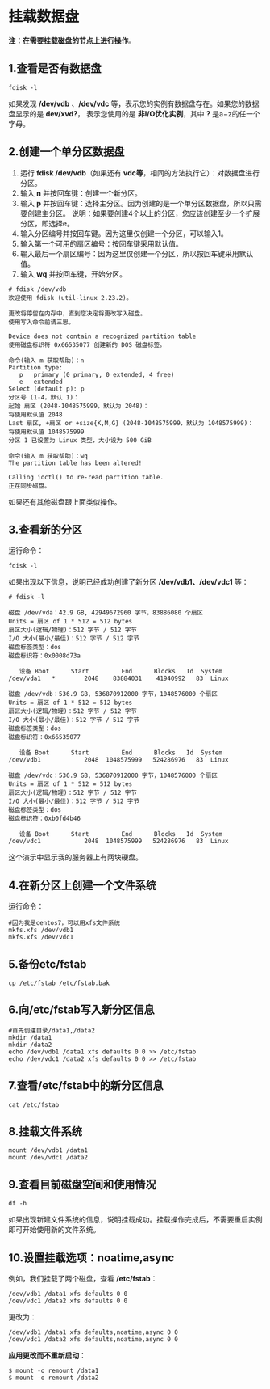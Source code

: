 挂载数据盘
================================================================================
**注：在需要挂载磁盘的节点上进行操作**。

## 1.查看是否有数据盘
```shell
fdisk -l
```
如果发现 **/dev/vdb** 、**/dev/vdc** 等，表示您的实例有数据盘存在。如果您的数据盘显示的是 **dev/xvd?**，
表示您使用的是 **非I/O优化实例**，其中 **?** 是a−z的任一个字母。

## 2.创建一个单分区数据盘
1. 运行 **fdisk /dev/vdb**（如果还有 **vdc等**，相同的方法执行它）：对数据盘进行分区。
2. 输入 **n** 并按回车键：创建一个新分区。
3. 输入 **p** 并按回车键：选择主分区。因为创建的是一个单分区数据盘，所以只需要创建主分区。
说明：如果要创建4个以上的分区，您应该创建至少一个扩展分区，即选择e。
4. 输入分区编号并按回车键。因为这里仅创建一个分区，可以输入1。
5. 输入第一个可用的扇区编号：按回车键采用默认值。
6. 输入最后一个扇区编号：因为这里仅创建一个分区，所以按回车键采用默认值。
7. 输入 **wq** 并按回车键，开始分区。

```
# fdisk /dev/vdb
欢迎使用 fdisk (util-linux 2.23.2)。

更改将停留在内存中，直到您决定将更改写入磁盘。
使用写入命令前请三思。

Device does not contain a recognized partition table
使用磁盘标识符 0x66535077 创建新的 DOS 磁盘标签。

命令(输入 m 获取帮助)：n
Partition type:
   p   primary (0 primary, 0 extended, 4 free)
   e   extended
Select (default p): p
分区号 (1-4，默认 1)：
起始 扇区 (2048-1048575999，默认为 2048)：
将使用默认值 2048
Last 扇区, +扇区 or +size{K,M,G} (2048-1048575999，默认为 1048575999)：
将使用默认值 1048575999
分区 1 已设置为 Linux 类型，大小设为 500 GiB

命令(输入 m 获取帮助)：wq
The partition table has been altered!

Calling ioctl() to re-read partition table.
正在同步磁盘。
```
如果还有其他磁盘跟上面类似操作。

## 3.查看新的分区
运行命令：
```shell
fdisk -l
```
如果出现以下信息，说明已经成功创建了新分区 **/dev/vdb1、/dev/vdc1** 等：
```
# fdisk -l

磁盘 /dev/vda：42.9 GB, 42949672960 字节，83886080 个扇区
Units = 扇区 of 1 * 512 = 512 bytes
扇区大小(逻辑/物理)：512 字节 / 512 字节
I/O 大小(最小/最佳)：512 字节 / 512 字节
磁盘标签类型：dos
磁盘标识符：0x0008d73a

   设备 Boot      Start         End      Blocks   Id  System
/dev/vda1   *        2048    83884031    41940992   83  Linux

磁盘 /dev/vdb：536.9 GB, 536870912000 字节，1048576000 个扇区
Units = 扇区 of 1 * 512 = 512 bytes
扇区大小(逻辑/物理)：512 字节 / 512 字节
I/O 大小(最小/最佳)：512 字节 / 512 字节
磁盘标签类型：dos
磁盘标识符：0x66535077

   设备 Boot      Start         End      Blocks   Id  System
/dev/vdb1            2048  1048575999   524286976   83  Linux

磁盘 /dev/vdc：536.9 GB, 536870912000 字节，1048576000 个扇区
Units = 扇区 of 1 * 512 = 512 bytes
扇区大小(逻辑/物理)：512 字节 / 512 字节
I/O 大小(最小/最佳)：512 字节 / 512 字节
磁盘标签类型：dos
磁盘标识符：0xb0fd4b46

   设备 Boot      Start         End      Blocks   Id  System
/dev/vdc1            2048  1048575999   524286976   83  Linux
```
这个演示中显示我的服务器上有两块硬盘。

## 4.在新分区上创建一个文件系统
运行命令：
```shell
#因为我是centos7，可以用xfs文件系统
mkfs.xfs /dev/vdb1
mkfs.xfs /dev/vdc1
```

## 5.备份etc/fstab
```shell
cp /etc/fstab /etc/fstab.bak
```

## 6.向/etc/fstab写入新分区信息
```shell
#首先创建目录/data1,/data2
mkdir /data1
mkdir /data2
echo /dev/vdb1 /data1 xfs defaults 0 0 >> /etc/fstab
echo /dev/vdc1 /data2 xfs defaults 0 0 >> /etc/fstab
```

## 7.查看/etc/fstab中的新分区信息
```shell
cat /etc/fstab
```

## 8.挂载文件系统
```shell
mount /dev/vdb1 /data1
mount /dev/vdc1 /data2
```

## 9.查看目前磁盘空间和使用情况
```shell
df -h
```
如果出现新建文件系统的信息，说明挂载成功。挂载操作完成后，不需要重启实例即可开始使用新的文件系统。

## 10.设置挂载选项：noatime,async
例如，我们挂载了两个磁盘，查看 **/etc/fstab**：
```
/dev/vdb1 /data1 xfs defaults 0 0
/dev/vdc1 /data2 xfs defaults 0 0
```
更改为：
```
/dev/vdb1 /data1 xfs defaults,noatime,async 0 0
/dev/vdc1 /data2 xfs defaults,noatime,async 0 0
```
**应用更改而不重新启动**：
```shell
$ mount -o remount /data1
$ mount -o remount /data2
```
